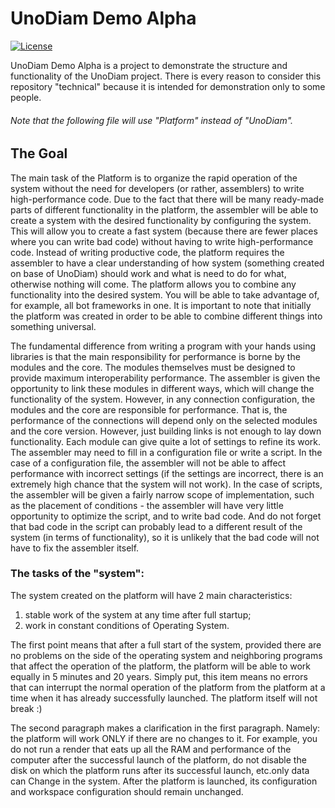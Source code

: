 # UnoDiam Demo Alpha
[![License](https://img.shields.io/badge/LICENSE-UnoDiam%20DA-green?style=for-the-badge)](/LICENSE.md)

UnoDiam Demo Alpha is a project to demonstrate the structure and functionality of the UnoDiam project. There is every reason to consider this repository "technical" because it is intended for demonstration only to some people.
###### Note that the following file will use "Platform" instead of "UnoDiam".

## The Goal
The main task of the Platform is to organize the rapid operation of the system without the need for developers (or rather, assemblers) to write high-performance code.
Due to the fact that there will be many ready-made parts of different functionality in the platform, the assembler will be able to create a system with the desired functionality by configuring the system. This will allow you to create a fast system (because there are fewer places where you can write bad code) without having to write high-performance code.
Instead of writing productive code, the platform requires the assembler to have a clear understanding of how system (something created on base of UnoDiam) should work and what is need to do for what, otherwise nothing will come.
The platform allows you to combine any functionality into the desired system. You will be able to take advantage of, for example, all bot frameworks in one. It is important to note that initially the platform was created in order to be able to combine different things into something universal.

The fundamental difference from writing a program with your hands using libraries is that the main responsibility for performance is borne by the modules and the core. The modules themselves must be designed to provide maximum interoperability performance. The assembler is given the opportunity to link these modules in different ways, which will change the functionality of the system. However, in any connection configuration, the modules and the core are responsible for performance. That is, the performance of the connections will depend only on the selected modules and the core version. However, just building links is not enough to lay down functionality. Each module can give quite a lot of settings to refine its work. The assembler may need to fill in a configuration file or write a script. In the case of a configuration file, the assembler will not be able to affect performance with incorrect settings (if the settings are incorrect, there is an extremely high chance that the system will not work). In the case of scripts, the assembler will be given a fairly narrow scope of implementation, such as the placement of conditions - the assembler will have very little opportunity to optimize the script, and to write bad code. And do not forget that bad code in the script can probably lead to a different result of the system (in terms of functionality), so it is unlikely that the bad code will not have to fix the assembler itself.

### The tasks of the "system":
The system created on the platform will have 2 main characteristics:
1.  stable work of the system at any time after full startup;
2.	work in constant conditions of Operating System.

The first point means that after a full start of the system, provided there are no problems on the side of the operating system and neighboring programs that affect the operation of the platform, the platform will be able to work equally in 5 minutes and 20 years. Simply put, this item means no errors that can interrupt the normal operation of the platform from the platform at a time when it has already successfully launched. The platform itself will not break :)

The second paragraph makes a clarification in the first paragraph. Namely: the platform will work ONLY if there are no changes to it. For example, you do not run a render that eats up all the RAM and performance of the computer after the successful launch of the platform, do not disable the disk on which the platform runs after its successful launch, etc.only data can Change in the system. After the platform is launched, its configuration and workspace configuration should remain unchanged.
